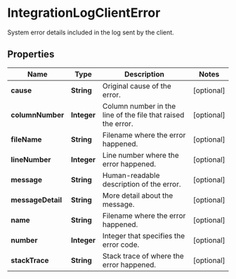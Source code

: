 

# IntegrationLogClientError

System error details included in the log sent by the client.

## Properties

| Name | Type | Description | Notes |
|------------ | ------------- | ------------- | -------------|
|**cause** | **String** | Original cause of the error. |  [optional] |
|**columnNumber** | **Integer** | Column number in the line of the file that raised the error. |  [optional] |
|**fileName** | **String** | Filename where the error happened. |  [optional] |
|**lineNumber** | **Integer** | Line number where the error happened. |  [optional] |
|**message** | **String** | Human-readable description of the error. |  [optional] |
|**messageDetail** | **String** | More detail about the message. |  [optional] |
|**name** | **String** | Filename where the error happened. |  [optional] |
|**number** | **Integer** | Integer that specifies the error code. |  [optional] |
|**stackTrace** | **String** | Stack trace of where the error happened. |  [optional] |



